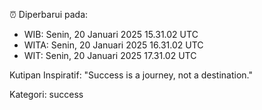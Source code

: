 ⏰ Diperbarui pada:
- WIB: Senin, 20 Januari 2025 15.31.02 UTC
- WITA: Senin, 20 Januari 2025 16.31.02 UTC
- WIT: Senin, 20 Januari 2025 17.31.02 UTC

Kutipan Inspiratif:
"Success is a journey, not a destination."


Kategori: success

